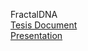 FractalDNA  
[Tesis Document](https://es.overleaf.com/5767736148tdmtbfbbmqyy#84e695)  
[Presentation]([https://alumnouaemex-my.sharepoint.com/:p:/g/personal/mgutierrezc983_alumno_uaemex_mx/Eff_JFBYzs9Oi80dcmsWsDsBVGooht4JT-BbpgQKJFapcA?e=yemoGx](https://alumnouaemex-my.sharepoint.com/:p:/g/personal/mgutierrezc983_alumno_uaemex_mx/Eff_JFBYzs9Oi80dcmsWsDsBI6txJItaEVYWvKOBPZbLgA?e=5RZNjo))  
